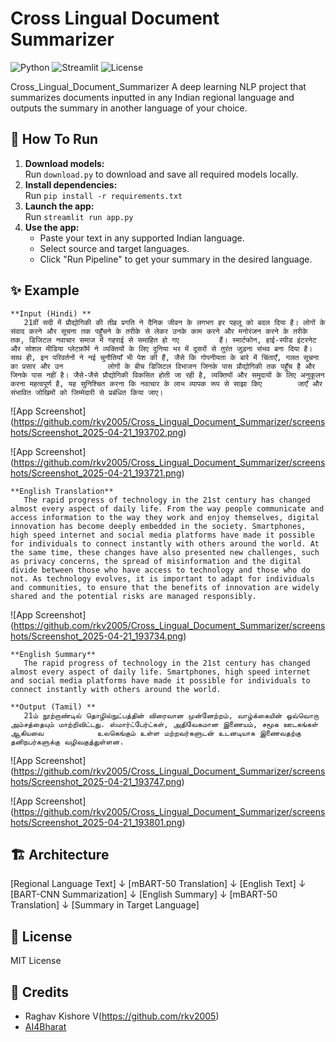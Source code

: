 # Cross Lingual Document Summarizer
![Python](https://img.shields.io/badge/Python-3.10-blue?logo=python)
![Streamlit](https://img.shields.io/badge/Streamlit-Enabled-brightgreen?logo=streamlit)
![License](https://img.shields.io/badge/License-MIT-green.svg)

Cross_Lingual_Document_Summarizer
A deep learning NLP project that summarizes documents inputted in any Indian regional language and outputs the summary in another language of your choice.

## 🚀 How To Run

1. **Download models:**  
   Run `download.py` to download and save all required models locally.
2. **Install dependencies:**  
   Run `pip install -r requirements.txt`
3. **Launch the app:**  
   Run `streamlit run app.py`
4. **Use the app:**  
   - Paste your text in any supported Indian language.
   - Select source and target languages.
   - Click "Run Pipeline" to get your summary in the desired language.

## ✨ Example
    **Input (Hindi) **
       21वीं सदी में प्रौद्योगिकी की तीव्र प्रगति ने दैनिक जीवन के लगभग हर पहलू को बदल दिया है। लोगों के संवाद करने और सूचना तक पहुँचने के तरीके से लेकर उनके काम करने और मनोरंजन करने के तरीके तक, डिजिटल नवाचार समाज में गहराई से समाहित हो गए         हैं। स्मार्टफोन, हाई-स्पीड इंटरनेट और सोशल मीडिया प्लेटफ़ॉर्म ने व्यक्तियों के लिए दुनिया भर में दूसरों से तुरंत जुड़ना संभव बना दिया है। साथ ही, इन परिवर्तनों ने नई चुनौतियाँ भी पेश की हैं, जैसे कि गोपनीयता के बारे में चिंताएँ, गलत सूचना का प्रसार और उन          लोगों के बीच डिजिटल विभाजन जिनके पास प्रौद्योगिकी तक पहुँच है और जिनके पास नहीं है। जैसे-जैसे प्रौद्योगिकी विकसित होती जा रही है, व्यक्तियों और समुदायों के लिए अनुकूलन करना महत्वपूर्ण है, यह सुनिश्चित करना कि नवाचार के लाभ व्यापक रूप से साझा किए        जाएँ और संभावित जोखिमों को जिम्मेदारी से प्रबंधित किया जाए।

![App Screenshot] (https://github.com/rkv2005/Cross_Lingual_Document_Summarizer/screenshots/Screenshot_2025-04-21_193702.png)

![App Screenshot] (https://github.com/rkv2005/Cross_Lingual_Document_Summarizer/screenshots/Screenshot_2025-04-21_193721.png)

    **English Translation**
       The rapid progress of technology in the 21st century has changed almost every aspect of daily life. From the way people communicate and access information to the way they work and enjoy themselves, digital        innovation has become deeply embedded in the society. Smartphones, high speed internet and social media platforms have made it possible for individuals to connect instantly with others around the world. At        the same time, these changes have also presented new challenges, such as privacy concerns, the spread of misinformation and the digital divide between those who have access to technology and those who do          not. As technology evolves, it is important to adapt for individuals and communities, to ensure that the benefits of innovation are widely shared and the potential risks are managed responsibly.

![App Screenshot] (https://github.com/rkv2005/Cross_Lingual_Document_Summarizer/screenshots/Screenshot_2025-04-21_193734.png)
      
    **English Summary** 
       The rapid progress of technology in the 21st century has changed almost every aspect of daily life. Smartphones, high speed internet and social media platforms have made it possible for individuals to             connect instantly with others around the world.
       
    **Output (Tamil) **
       21ம் நூற்றாண்டில் தொழில்நுட்பத்தின் விரைவான முன்னேற்றம், வாழ்க்கையின் ஒவ்வொரு அம்சத்தையும் மாற்றிவிட்டது. ஸ்மார்ட்பேர்ட்கள், அதிவேகமான இணையம், சமூக ஊடகங்கள் ஆகியவை            உலகெங்கும் உள்ள மற்றவர்களுடன் உடனடியாக இணைவதற்கு தனிநபர்களுக்கு வழிவகுத்துள்ளன.

![App Screenshot] (https://github.com/rkv2005/Cross_Lingual_Document_Summarizer/screenshots/Screenshot_2025-04-21_193747.png)

![App Screenshot] (https://github.com/rkv2005/Cross_Lingual_Document_Summarizer/screenshots/Screenshot_2025-04-21_193801.png)      

## 🏗️ Architecture

[Regional Language Text]
↓
[mBART-50 Translation]
↓
[English Text]
↓
[BART-CNN Summarization]
↓
[English Summary]
↓
[mBART-50 Translation]
↓
[Summary in Target Language]

## 📄 License
MIT License

## 🙏 Credits
- Raghav Kishore V(https://github.com/rkv2005)
- [AI4Bharat](https://ai4bharat.org/)
